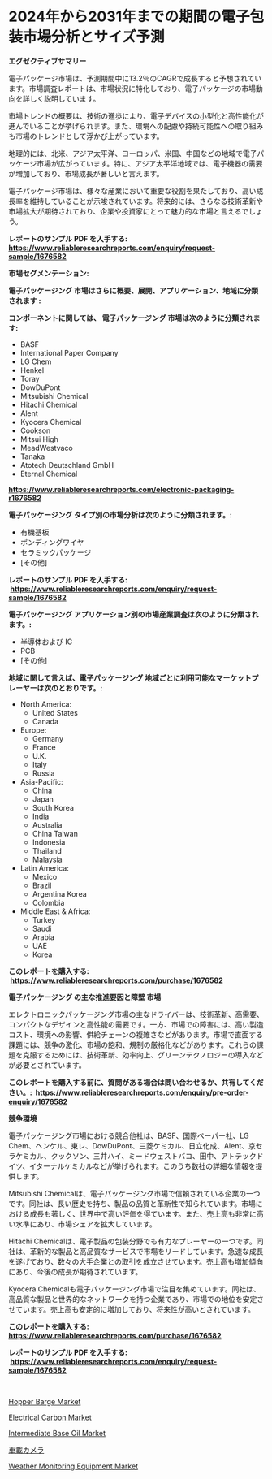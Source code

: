 <p><h1>2024年から2031年までの期間の電子包装市場分析とサイズ予測</h1></p><p><strong>エグゼクティブサマリー</strong></p>
<p><p>電子パッケージ市場は、予測期間中に13.2％のCAGRで成長すると予想されています。市場調査レポートは、市場状況に特化しており、電子パッケージの市場動向を詳しく説明しています。</p><p>市場トレンドの概要は、技術の進歩により、電子デバイスの小型化と高性能化が進んでいることが挙げられます。また、環境への配慮や持続可能性への取り組みも市場のトレンドとして浮かび上がっています。</p><p>地理的には、北米、アジア太平洋、ヨーロッパ、米国、中国などの地域で電子パッケージ市場が広がっています。特に、アジア太平洋地域では、電子機器の需要が増加しており、市場成長が著しいと言えます。</p><p>電子パッケージ市場は、様々な産業において重要な役割を果たしており、高い成長率を維持していることが示唆されています。将来的には、さらなる技術革新や市場拡大が期待されており、企業や投資家にとって魅力的な市場と言えるでしょう。</p></p>
<p><strong>レポートのサンプル PDF を入手する: <a href="https://www.reliableresearchreports.com/enquiry/request-sample/1676582">https://www.reliableresearchreports.com/enquiry/request-sample/1676582</a></strong></p>
<p><strong>市場セグメンテーション:</strong></p>
<p><strong> 電子パッケージング 市場はさらに概要、展開、アプリケーション、地域に分類されます :</strong></p>
<p><strong>コンポーネントに関しては、 電子パッケージング 市場は次のように分類されます: &nbsp;</strong></p>
<p><ul><li>BASF</li><li>International Paper Company</li><li>LG Chem</li><li>Henkel</li><li>Toray</li><li>DowDuPont</li><li>Mitsubishi Chemical</li><li>Hitachi Chemical</li><li>Alent</li><li>Kyocera Chemical</li><li>Cookson</li><li>Mitsui High</li><li>MeadWestvaco</li><li>Tanaka</li><li>Atotech Deutschland GmbH</li><li>Eternal Chemical</li></ul></p>
<p><strong><a href="https://www.reliableresearchreports.com/electronic-packaging-r1676582">https://www.reliableresearchreports.com/electronic-packaging-r1676582</a></strong></p>
<p><strong> 電子パッケージング タイプ別の市場分析は次のように分類されます。:</strong></p>
<p><ul><li>有機基板</li><li>ボンディングワイヤ</li><li>セラミックパッケージ</li><li>[その他]</li></ul></p>
<p><strong>レポートのサンプル PDF を入手する: &nbsp;<a href="https://www.reliableresearchreports.com/enquiry/request-sample/1676582">https://www.reliableresearchreports.com/enquiry/request-sample/1676582</a></strong></p>
<p><strong> 電子パッケージング アプリケーション別の市場産業調査は次のように分類されます。:</strong></p>
<p><ul><li>半導体および IC</li><li>PCB</li><li>[その他]</li></ul></p>
<p><strong>地域に関して言えば、電子パッケージング 地域ごとに利用可能なマーケットプレーヤーは次のとおりです。:</strong></p>
<p><ul>
    <li>
        North America:
        <ul>
            <li>United States</li>
            <li>Canada</li>
        </ul>
    </li>
    <li>
        Europe:
        <ul>
            <li>Germany</li>
            <li>France</li>
            <li>U.K.</li>
            <li>Italy</li>
            <li>Russia</li>
        </ul>
    </li>
    <li>
        Asia-Pacific:
        <ul>
            <li>China</li>
            <li>Japan</li>
            <li>South Korea</li>
            <li>India</li>
            <li>Australia</li>
            <li>China Taiwan</li>
            <li>Indonesia</li>
            <li>Thailand</li>
            <li>Malaysia</li>
        </ul>
    </li>
    <li>
        Latin America:
        <ul>
            <li>Mexico</li>
            <li>Brazil</li>
            <li>Argentina Korea</li>
            <li>Colombia</li>
        </ul>
    </li>
    <li>
        Middle East & Africa:
        <ul>
            <li>Turkey</li>
            <li>Saudi</li>
            <li>Arabia</li>
            <li>UAE</li>
            <li>Korea</li>
        </ul>
    </li>
    </ul></p>
<p><strong>このレポートを購入する: &nbsp;<a href="https://www.reliableresearchreports.com/purchase/1676582">https://www.reliableresearchreports.com/purchase/1676582</a></strong></p>
<p><strong>電子パッケージング の主な推進要因と障壁 市場</strong></p>
<p><p>エレクトロニックパッケージング市場の主なドライバーは、技術革新、高需要、コンパクトなデザインと高性能の需要です。一方、市場での障害には、高い製造コスト、環境への影響、供給チェーンの複雑さなどがあります。市場で直面する課題には、競争の激化、市場の飽和、規制の厳格化などがあります。これらの課題を克服するためには、技術革新、効率向上、グリーンテクノロジーの導入などが必要とされています。</p></p>
<p><strong>このレポートを購入する前に、質問がある場合は問い合わせるか、共有してください。:&nbsp; <a href="https://www.reliableresearchreports.com/enquiry/pre-order-enquiry/1676582">https://www.reliableresearchreports.com/enquiry/pre-order-enquiry/1676582</a></strong></p>
<p><strong>競争環境</strong></p>
<p><p>電子パッケージング市場における競合他社は、BASF、国際ペーパー社、LG Chem、ヘンケル、東レ、DowDuPont、三菱ケミカル、日立化成、Alent、京セラケミカル、クックソン、三井ハイ、ミードウェストバコ、田中、アトテックドイツ、イターナルケミカルなどが挙げられます。このうち数社の詳細な情報を提供します。</p><p>Mitsubishi Chemicalは、電子パッケージング市場で信頼されている企業の一つです。同社は、長い歴史を持ち、製品の品質と革新性で知られています。市場における成長も著しく、世界中で高い評価を得ています。また、売上高も非常に高い水準にあり、市場シェアを拡大しています。</p><p>Hitachi Chemicalは、電子製品の包装分野でも有力なプレーヤーの一つです。同社は、革新的な製品と高品質なサービスで市場をリードしています。急速な成長を遂げており、数々の大手企業との取引を成立させています。売上高も増加傾向にあり、今後の成長が期待されています。</p><p>Kyocera Chemicalも電子パッケージング市場で注目を集めています。同社は、高品質な製品と世界的なネットワークを持つ企業であり、市場での地位を安定させています。売上高も安定的に増加しており、将来性が高いとされています。</p></p>
<p><strong>このレポートを購入する: &nbsp; <a href="https://www.reliableresearchreports.com/purchase/1676582">https://www.reliableresearchreports.com/purchase/1676582</a></strong></p>
<p><strong>レポートのサンプル PDF を入手する: &nbsp;<a href="https://www.reliableresearchreports.com/enquiry/request-sample/1676582">https://www.reliableresearchreports.com/enquiry/request-sample/1676582</a></strong><strong></strong></p>
<p>&nbsp;</p>
<p><p><a href="https://github.com/dringals/Market-Research-Report-List-3/blob/main/hopper-barge-market.md">Hopper Barge Market</a></p><p><a href="https://issuu.com/reportprime-2/docs/electrical-carbon-market-size-2030.pptx">Electrical Carbon Market</a></p><p><a href="https://www.linkedin.com/pulse/intermediate-base-oil-market-research-report-provides-myikf?trackingId=3Sz%2FkTuQVN%2B1f7DiI7DHaA%3D%3D">Intermediate Base Oil Market</a></p><p><a href="https://github.com/lily-u-genius/Market-Research-Report-List-1/blob/main/874952732287.md">車載カメラ</a></p><p><a href="https://github.com/mharielmesa/Market-Research-Report-List-3/blob/main/weather-monitoring-equipment-market.md">Weather Monitoring Equipment Market</a></p></p>